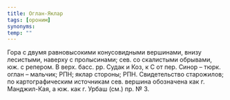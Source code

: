 ```yaml
---
title: Оглан-Яклар
tags: [ороним]
synonyms:
temp: ""
---
```


Гора с двумя равновысокими конусовидными вершинами, внизу лесистыми, наверху с
пролысинами; сев. со скалистыми обрывами, юж. с репером. В верх. басс. рр. Судак
и Коз, к С от пер. Синор – тюрк. оглан – мальчик; РПН; яклар стороны; РПН.
Свидетельство старожилов; по картографическим источникам сев. вершина обозначена
как г. Манджил-Кая, а юж. как г. Урбаш (см.) пр. № 3.
